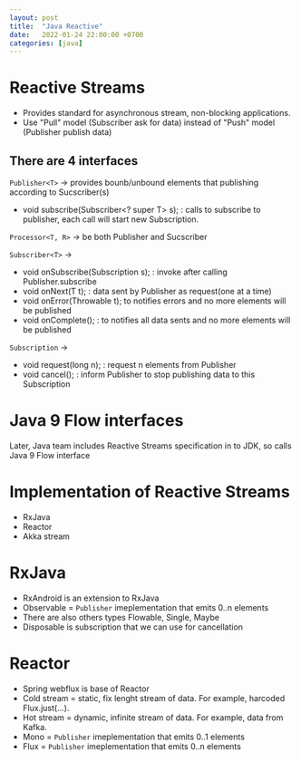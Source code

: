 ```yaml
---
layout: post
title:  "Java Reactive"
date:   2022-01-24 22:00:00 +0700
categories: [java]
---
```


# Reactive Streams
- Provides standard for asynchronous stream, non-blocking applications.
- Use "Pull" model (Subscriber ask for data) instead of "Push" model (Publisher publish data)

## There are 4 interfaces
`Publisher<T>` -> provides bounb/unbound elements that publishing according to Sucscriber(s)
- void subscribe(Subscriber<? super T> s); : calls to subscribe to publisher, each call will start new Subscription.

`Processor<T, R>` -> be both Publisher and Sucscriber

`Subscriber<T>` ->
- void onSubscribe(Subscription s); : invoke after calling Publisher.subscribe
- void onNext(T t); : data sent by Publisher as request(one at a time)
- void onError(Throwable t);  to notifies errors and no more elements will be published
- void onComplete(); : to notifies all data sents and no more elements will be published

`Subscription` ->
- void request(long n); : request n elements from Publisher
- void cancel(); : inform Publisher to stop publishing data to this Subscription

# Java 9 Flow interfaces
Later, Java team includes Reactive Streams specification in to JDK, so calls Java 9 Flow interface


# Implementation of Reactive Streams
- RxJava
- Reactor
- Akka stream

# RxJava
- RxAndroid is an extension to RxJava
- Observable = `Publisher` imeplementation that emits 0..n elements
- There are also others types Flowable, Single, Maybe
- Disposable is subscription that we can use for cancellation

# Reactor
- Spring webflux is base of Reactor
- Cold stream = static, fix lenght stream of data. For example, harcoded Flux.just(...).
- Hot stream = dynamic, infinite stream of data. For example, data from Kafka.
- Mono = `Publisher` imeplementation that emits 0..1 elements
- Flux = `Publisher` imeplementation that emits 0..n elements
